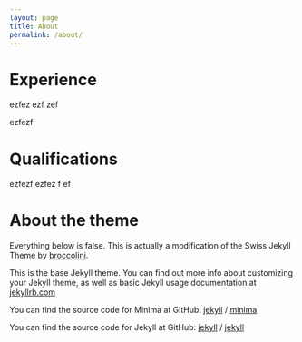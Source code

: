 ```yaml
---
layout: page
title: About
permalink: /about/
---
```

# Experience

ezfez ezf  zef 

ezfezf

# Qualifications

ezfezf
ezfez
f
ef

# About the theme
Everything below is false. This is actually a modification of the Swiss Jekyll Theme by [broccolini](https://github.com/broccolini/swiss).

This is the base Jekyll theme. You can find out more info about customizing your Jekyll theme, as well as basic Jekyll usage documentation at [jekyllrb.com](https://jekyllrb.com/)

You can find the source code for Minima at GitHub:
[jekyll][jekyll-organization] /
[minima](https://github.com/jekyll/minima)

You can find the source code for Jekyll at GitHub:
[jekyll][jekyll-organization] /
[jekyll](https://github.com/jekyll/jekyll)


[jekyll-organization]: https://github.com/jekyll
